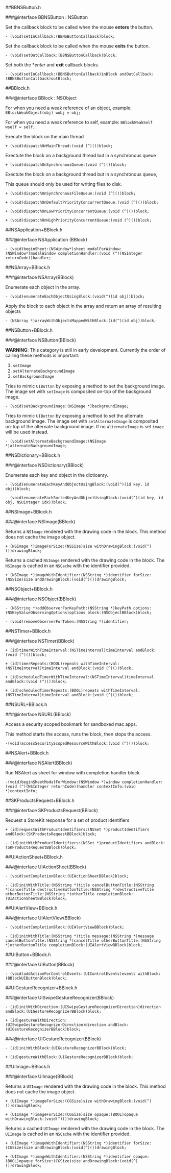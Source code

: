 ##BBNSButton.h

###@interface BBNSButton : NSButton

Set the callback block to be called when the mouse **enters** the button.

```obj-c
- (void)setInCallback:(BBNSButtonCallback)block;
```

Set the callback block to be called when the mouse **exits** the button.

```obj-c
- (void)setOutCallback:(BBNSButtonCallback)block;
```

Set both the **enter* and **exit** callback blocks.

```obj-c
- (void)setInCallback:(BBNSButtonCallback)inBlock andOutCallback:(BBNSButtonCallback)outBlock;
```

##BBlock.h

###@interface BBlock : NSObject

For when you need a weak reference of an object, example: `BBlockWeakObject(obj) wobj = obj;`

For when you need a weak reference to self, example: `BBlockWeakSelf wself = self;`

Execute the block on the main thread

```obj-c
+ (void)dispatchOnMainThread:(void (^)())block;
```

Exectute the block on a background thread but in a synchronous queue

```obj-c
+ (void)dispatchOnSynchronousQueue:(void (^)())block;
```

Exectute the block on a background thread but in a synchronous queue,

This queue should only be used for writing files to disk.

```obj-c
+ (void)dispatchOnSynchronousFileQueue:(void (^)())block;
```

```obj-c
+ (void)dispatchOnDefaultPriorityConcurrentQueue:(void (^)())block;
```

```obj-c
+ (void)dispatchOnLowPriorityConcurrentQueue:(void (^)())block;
```

```obj-c
+ (void)dispatchOnHighPriorityConcurrentQueue:(void (^)())block;
```

##NSApplication+BBlock.h

###@interface NSApplication (BBlock)

```obj-c
- (void)beginSheet:(NSWindow*)sheet modalForWindow:(NSWindow*)modalWindow completionHandler:(void (^)(NSInteger returnCode))handler;
```

##NSArray+BBlock.h

###@interface NSArray(BBlock)

Enumerate each object in the array.

```obj-c
- (void)enumerateEachObjectUsingBlock:(void(^)(id obj))block;
```

Apply the block to each object in the array and return an array of resulting objects

```obj-c
- (NSArray *)arrayWithObjectsMappedWithBlock:(id(^)(id obj))block;
```

##NSButton+BBlock.h

###@interface NSButton(BBlock)

**WARNING**: This category is still in early development.
Currently the order of calling these methods is important:

1. `setImage`
2. `setAlternateBackgroundImage`
3. `setBackgroundImage`

Tries to mimic `UIButton` by exposing a method to set the background image.
The image set with `setImage` is composited on-top of the background image. 

```obj-c
- (void)setBackgroundImage:(NSImage *)backgroundImage;
```

Tries to mimic `UIButton` by exposing a method to set the alternate background image.
The image set with `setAlternateImage` is composited on-top of the alternate background image.
If no `alternateImage` is set `image` will be used instead. 

```obj-c
- (void)setAlternateBackgroundImage:(NSImage *)alternateBackgroundImage;
```

##NSDictionary+BBlock.h

###@interface NSDictionary(BBlock)

Enumerate each key and object in the dictioanry.

```obj-c
- (void)enumerateEachKeyAndObjectUsingBlock:(void(^)(id key, id obj))block;
```

```obj-c
- (void)enumerateEachSortedKeyAndObjectUsingBlock:(void(^)(id key, id obj, NSUInteger idx))block;
```

##NSImage+BBlock.h

###@interface NSImage(BBlock)

Returns a `NSImage` rendered with the drawing code in the block.
This method does not cache the image object. 

```obj-c
+ (NSImage *)imageForSize:(NSSize)size withDrawingBlock:(void(^)())drawingBlock;
```

Returns a cached `NSImage` rendered with the drawing code in the block.
The `NSImage` is cached in an `NSCache` with the identifier provided. 

```obj-c
+ (NSImage *)imageWithIdentifier:(NSString *)identifier forSize:(NSSize)size andDrawingBlock:(void(^)())drawingBlock;
```

##NSObject+BBlock.h

###@interface NSObject(BBlock)

```obj-c
- (NSString *)addObserverForKeyPath:(NSString *)keyPath options:(NSKeyValueObservingOptions)options block:(NSObjectBBlock)block;
```

```obj-c
- (void)removeObserverForToken:(NSString *)identifier;
```

##NSTimer+BBlock.h

###@interface NSTimer(BBlock)

```obj-c
+ (id)timerWithTimeInterval:(NSTimeInterval)timeInterval andBlock:(void (^)())block;
```

```obj-c
+ (id)timerRepeats:(BOOL)repeats withTimeInterval:(NSTimeInterval)timeInterval andBlock:(void (^)())block;
```

```obj-c
+ (id)scheduledTimerWithTimeInterval:(NSTimeInterval)timeInterval andBlock:(void (^)())block;
```

```obj-c
+ (id)scheduledTimerRepeats:(BOOL)repeats withTimeInterval:(NSTimeInterval)timeInterval andBlock:(void (^)())block;
```

##NSURL+BBlock.h

###@interface NSURL(BBlock)

Access a security scoped bookmark for sandboxed mac apps.

This method starts the access, runs the block, then stops the access.

```obj-c
-(void)accessSecurityScopedResourceWithBlock:(void (^)())block;
```

##NSAlert+BBlock.h

###@interface NSAlert(BBlock)

Run NSAlert as sheet for window with completion handler block.

```obj-c
-(void)beginSheetModalForWindow:(NSWindow *)window completionHandler:(void (^)(NSInteger returnCode))handler contextInfo:(void *)contextInfo;
```

##SKProductsRequest+BBlock.h

###@interface SKProductsRequest(BBlock)

Request a StoreKit response for a set of product identifiers

```obj-c
+ (id)requestWithProductIdentifiers:(NSSet *)productIdentifiers andBlock:(SKProductsRequestBBlock)block;
```

```obj-c
- (id)initWithProductIdentifiers:(NSSet *)productIdentifiers andBlock:(SKProductsRequestBBlock)block;
```

##UIActionSheet+BBlock.h

###@interface UIActionSheet(BBlock)

```obj-c
- (void)setCompletionBlock:(UIActionSheetBBlock)block;
```

```obj-c
- (id)initWithTitle:(NSString *)title cancelButtonTitle:(NSString *)cancelTitle destructiveButtonTitle:(NSString *)destructiveTitle otherButtonTitle:(NSString *)otherTitle completionBlock:(UIActionSheetBBlock)block;
```

##UIAlertView+BBlock.h

###@interface UIAlertView(BBlock)

```obj-c
- (void)setCompletionBlock:(UIAlertViewBBlock)block;
```

```obj-c
- (id)initWithTitle:(NSString *)title message:(NSString *)message cancelButtonTitle:(NSString *)cancelTitle otherButtonTitle:(NSString *)otherButtonTitle completionBlock:(UIAlertViewBBlock)block;
```

##UIButton+BBlock.h

###@interface UIButton(BBlock)

```obj-c
- (void)addActionForControlEvents:(UIControlEvents)events withBlock:(BBlockUIButtonBlock)block;
```

##UIGestureRecognizer+BBlock.h

###@interface UISwipeGestureRecognizer(BBlock)

```obj-c
- (id)initWithDirection:(UISwipeGestureRecognizerDirection)direction andBlock:(UIGestureRecognizerBBlock)block;
```

```obj-c
+ (id)gestureWithDirection:(UISwipeGestureRecognizerDirection)direction andBlock:(UIGestureRecognizerBBlock)block;
```

###@interface UIGestureRecognizer(BBlock)

```obj-c
- (id)initWithBlock:(UIGestureRecognizerBBlock)block;
```

```obj-c
+ (id)gestureWithBlock:(UIGestureRecognizerBBlock)block;
```

##UIImage+BBlock.h

###@interface UIImage(BBlock)

Returns a `UIImage` rendered with the drawing code in the block.
This method does not cache the image object. 

```obj-c
+ (UIImage *)imageForSize:(CGSize)size withDrawingBlock:(void(^)())drawingBlock;
```

```obj-c
+ (UIImage *)imageForSize:(CGSize)size opaque:(BOOL)opaque withDrawingBlock:(void(^)())drawingBlock;
```

Returns a cached `UIImage` rendered with the drawing code in the block.
The `UIImage` is cached in an `NSCache` with the identifier provided. 

```obj-c
+ (UIImage *)imageWithIdentifier:(NSString *)identifier forSize:(CGSize)size andDrawingBlock:(void(^)())drawingBlock;
```

```obj-c
+ (UIImage *)imageWithIdentifier:(NSString *)identifier opaque:(BOOL)opaque forSize:(CGSize)size andDrawingBlock:(void(^)())drawingBlock;
```


